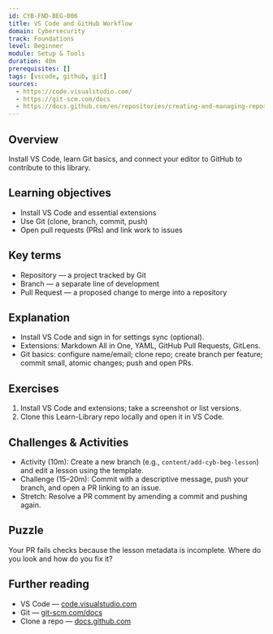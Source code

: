 ```yaml
---
id: CYB-FND-BEG-006
title: VS Code and GitHub Workflow
domain: Cybersecurity
track: Foundations
level: Beginner
module: Setup & Tools
duration: 40m
prerequisites: []
tags: [vscode, github, git]
sources:
  - https://code.visualstudio.com/
  - https://git-scm.com/docs
  - https://docs.github.com/en/repositories/creating-and-managing-repositories/cloning-a-repository
---
```


## Overview

Install VS Code, learn Git basics, and connect your editor to GitHub to contribute to this library.

## Learning objectives

- Install VS Code and essential extensions
- Use Git (clone, branch, commit, push)
- Open pull requests (PRs) and link work to issues

## Key terms

- Repository — a project tracked by Git
- Branch — a separate line of development
- Pull Request — a proposed change to merge into a repository

## Explanation

- Install VS Code and sign in for settings sync (optional).
- Extensions: Markdown All in One, YAML, GitHub Pull Requests, GitLens.
- Git basics: configure name/email; clone repo; create branch per feature; commit small, atomic changes; push and open PRs.

## Exercises

1. Install VS Code and extensions; take a screenshot or list versions.
2. Clone this Learn-Library repo locally and open it in VS Code.

## Challenges & Activities

- Activity (10m): Create a new branch (e.g., `content/add-cyb-beg-lesson`) and edit a lesson using the template.
- Challenge (15–20m): Commit with a descriptive message, push your branch, and open a PR linking to an issue.
- Stretch: Resolve a PR comment by amending a commit and pushing again.

## Puzzle

Your PR fails checks because the lesson metadata is incomplete. Where do you look and how do you fix it?

## Further reading

- VS Code — [code.visualstudio.com](https://code.visualstudio.com/)
- Git — [git-scm.com/docs](https://git-scm.com/docs)
- Clone a repo — [docs.github.com](https://docs.github.com/en/repositories/creating-and-managing-repositories/cloning-a-repository)
